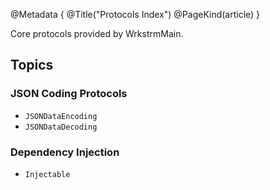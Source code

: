 @Metadata {
  @Title("Protocols Index")
  @PageKind(article)
}

Core protocols provided by WrkstrmMain.

## Topics

### JSON Coding Protocols
- ``JSONDataEncoding``
- ``JSONDataDecoding``

### Dependency Injection
- ``Injectable``

